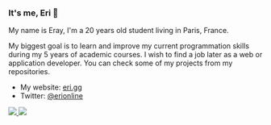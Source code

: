 ### It's me, Eri 👋
<!-- [![Discord Presence](https://lanyard-profile-readme.vercel.app/api/187316528100802560?bg=0d1117)](https://discord.com/users/187316528100802560) -->

My name is Eray, I'm a 20 years old student living in Paris, France.

My biggest goal is to learn and improve my current programmation skills during my 5 years of academic courses. I wish to find a job later as a web or application developer. You can check some of my projects from my repositories.

- My website: [eri.gg](https://eri.gg)
- Twitter: [@erionline](https://eri.gg/twitter)

<a href="https://github.com/eri">
  <img src="https://github-readme-stats.vercel.app/api?username=eri&count_private=true&hide_border=true&show_icons=true&include_all_commits=true&bg_color=0d1117&title_color=df761c&text_color=FFFFFF&icon_color=df761c">
<img src="https://github-readme-stats.vercel.app/api/top-langs/?username=eri&layout=compact&theme=nord&hide_border=true&bg_color=0d1117&border_radius=6&title_color=df761c">
</a>



